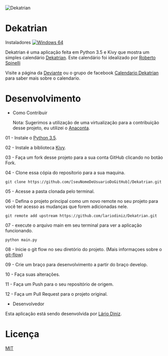 ![Dekatrian](https://raw.githubusercontent.com/lariodiniz/Dekatrian/master/img/logo.png)

Dekatrian
==========
Instaladores
[![Windows 64](https://badges.gitter.im/Join%20Chat.svg)](https://www.dropbox.com/s/0z3c0th2fsorfvk/Dekatrian_Install.exe?dl=1)

Dekatrian é uma aplicação feita em Python 3.5 e Kivy que mostra um simples calendário [Dekatrian](http://www.deviante.com.br/noticias/dekatrian-um-calendario-minimamente-decente/). 
Este calendário foi idealizado por [Roberto Spinelli](https://twitter.com/peninha_13)

Visite a página da [Deviante](http://www.deviante.com.br) ou o grupo de facebook [Calendario Dekatrian](https://pt-br.facebook.com/dekatrian/) para saber mais sobre o calendario.

Desenvolvimento
==========

- Como Contribuir

  Nota: Sugerimos a utilização de uma virtualização para a contribuição desse projeto, eu utilizei o [Anaconta](https://www.anaconda.com/download/).

 01 - Instale o [Python 3.5](https://www.python.org/downloads/).

 02 - Instale a biblioteca [Kivy](https://kivy.org/docs/gettingstarted/installation.html).

 03 - Faça um fork desse projeto para a sua conta GitHub clicando no botão Fork.

 04 - Clone essa cópia do reposítorio para a sua maquina.

 ```
 git clone https://github.com/[seuNomeDeUsuarioDoGitHub]/Dekatrian.git
 ```

 05 - Acesse a pasta clonada pelo terminal.

 06 - Defina o projeto principal como um novo remote no seu projeto para você ter acesso as mudanças que forem adicionadas nele.

 ```
 git remote add upstream https://github.com/lariodiniz/Dekatrian.git
 ```

 07 - execute o arquivo main em seu terminal para ver a aplicação funcionando.

 ```
 python main.py
 ```

 08 - Inicie o git flow no seu diretório do projeto. (Mais informaçoes sobre o [git-flow](https://medium.com/@lariodiniz/tutorial-git-com-git-flow-476ad906c8ae))

 09 - Crie um braço para desenvolvimento a partir do braço develop.

 10 - Faça suas alterações.

 11 - Faça um Push para o seu repositório de origem.

 12 - Faça um Pull Request para o projeto original.


- Desenvolvedor

 Esta aplicação está sendo desenvolvida por [Lário Diniz](https://twitter.com/lariodiniz).


Licença
==========
[MIT](https://github.com/lariodiniz/Dekatrian/blob/master/LICENSE.md)
